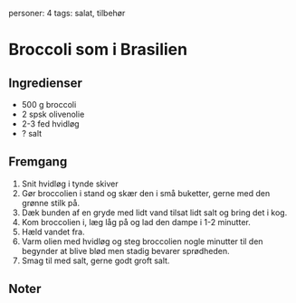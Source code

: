 personer: 4
tags: salat, tilbehør

# Broccoli som i Brasilien

## Ingredienser
  - 500 g broccoli
  - 2 spsk olivenolie
  - 2-3 fed hvidløg
  - ? salt

## Fremgang
  1. Snit hvidløg i tynde skiver
  2. Gør broccolien i stand og skær den i små buketter, gerne med den grønne
     stilk på.
  3. Dæk bunden af en gryde med lidt vand tilsat lidt salt og bring det i kog.
  4. Kom broccolien i, læg låg på og lad den dampe i 1-2 minutter.
  5. Hæld vandet fra.
  6. Varm olien med hvidløg og steg broccolien nogle minutter til den begynder
     at blive blød men stadig bevarer sprødheden.
  7. Smag til med salt, gerne godt groft salt.

## Noter
